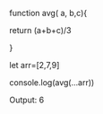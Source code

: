 function avg( a, b,c){

  return (a+b+c)/3
  
}

let arr=[2,7,9]

console.log(avg(...arr))

Output:
6
